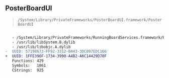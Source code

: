 ## PosterBoardUI

> `/System/Library/PrivateFrameworks/PosterBoardUI.framework/PosterBoardUI`

```diff

   - /System/Library/PrivateFrameworks/RunningBoardServices.framework/RunningBoardServices
   - /usr/lib/libSystem.B.dylib
   - /usr/lib/libobjc.A.dylib
-  UUID: 57198673-FF92-3312-B443-3DCB97EDC166
+  UUID: 1FFE396F-1734-3990-A4B2-A6C14429D70F
   Functions: 429
   Symbols:   1861
   CStrings:  925

```
